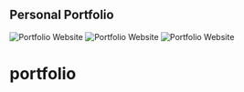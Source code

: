 ## Personal Portfolio

![Portfolio Website](https://i.ibb.co/t3pBMbL/portfolio.png)
![Portfolio Website](https://i.ibb.co/4JSrq1t/portfolio1.png)
![Portfolio Website](https://i.ibb.co/ZGhfjs1/portfolio2.png)

# portfolio
